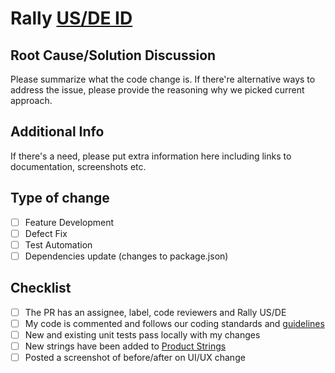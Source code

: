 # Rally [US/DE ID](https://rally1.rallydev.com/#/search/?keywords=)
 
## Root Cause/Solution Discussion
 
Please summarize what the code change is. If there're alternative ways to address the issue, please provide the reasoning why we picked current approach.
 
## Additional Info
 
If there's a need, please put extra information here including links to documentation, screenshots etc.
 
## Type of change
- [ ] Feature Development
- [ ] Defect Fix
- [ ] Test Automation
- [ ] Dependencies update (changes to package.json)
 
## Checklist
- [ ] The PR has an assignee, label, code reviewers and Rally US/DE
- [ ] My code is commented and follows our coding standards and [guidelines](https://github.microstrategy.com/pages/kiai/developers-guide/)
- [ ] New and existing unit tests pass locally with my changes
- [ ] New strings have been added to [Product Strings](http://productstrings.internal.microstrategy.com/)
- [ ] Posted a screenshot of before/after on UI/UX change
